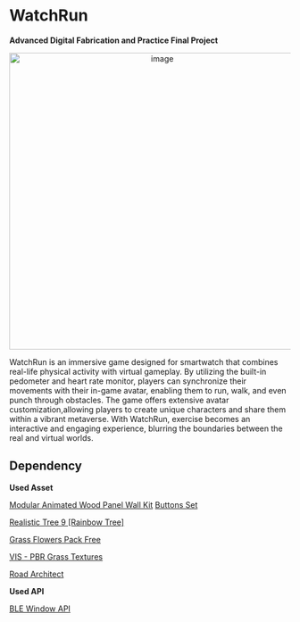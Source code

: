 # WatchRun
**Advanced Digital Fabrication and Practice Final Project**

<p align="center">
<img width="532" alt="image" src="https://github.com/yongarry/WatchRun/assets/71639336/d642c70e-1fcc-498c-b9ab-da895bb4eb56">
</p>

WatchRun is an immersive game designed for smartwatch that combines real-life physical activity with virtual gameplay. By utilizing the built-in pedometer and heart rate monitor, players can synchronize their movements with their in-game avatar, enabling them to run, walk, and even punch through obstacles. The game offers extensive avatar customization,allowing players to create unique characters and share them within a vibrant metaverse. With WatchRun, exercise becomes an interactive and engaging experience, blurring the boundaries between the real and virtual worlds.

## Dependency
**Used Asset**

[Modular Animated Wood Panel Wall Kit](https://assetstore.unity.com/packages/3d/environments/modular-animated-wood-panel-wall-kit-vertical-wall-destructible--178400)
[Buttons Set](https://assetstore.unity.com/packages/2d/gui/buttons-set-211824)

[Realistic Tree 9 [Rainbow Tree]](https://assetstore.unity.com/packages/3d/vegetation/trees/realistic-tree-9-rainbow-tree-54622)






[Grass Flowers Pack Free](https://assetstore.unity.com/packages/2d/textures-materials/nature/grass-flowers-pack-free-138810)

[VIS - PBR Grass Textures](https://assetstore.unity.com/packages/2d/textures-materials/floors/vis-pbr-grass-textures-198071)

[Road Architect](https://github.com/MicroGSD/RoadArchitect)

**Used API**

[BLE Window API](https://github.com/adabru/BleWinrtDll)

